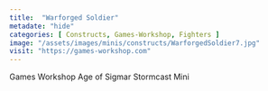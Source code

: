 ```yaml
---
title:  "Warforged Soldier"
metadate: "hide"
categories: [ Constructs, Games-Workshop, Fighters ]
image: "/assets/images/minis/constructs/WarforgedSoldier7.jpg"
visit: "https://games-workshop.com"
---
```

Games Workshop Age of Sigmar Stormcast Mini
